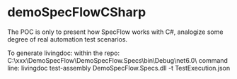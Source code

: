 # demoSpecFlowCSharp
The POC is only to present how SpecFlow works with C#, analogize some degree of real automation test scenarios. 

To generate livingdoc:
within the repo: C:\xxx\DemoSpecFlow\DemoSpecFlow.Specs\bin\Debug\net6.0\ 
command line: livingdoc test-assembly DemoSpecFlow.Specs.dll -t TestExecution.json